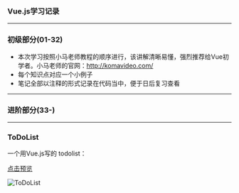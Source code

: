 
### Vue.js学习记录

---
### 初级部分(01-32)
- 本次学习按照小马老师教程的顺序进行，该讲解清晰易懂，强烈推荐给Vue初学者。小马老师的官网：http://komavideo.com/
- 每个知识点对应一个小例子
- 笔记全部以注释的形式记录在代码当中，便于日后复习查看  

---

  
### 进阶部分(33-)


---


### ToDoList
一个用Vue.js写的 todolist：  
  
[点击预览](https://anqwjoe.github.io/learning-vue/案例-todolist.html)

![ToDoList](https://anqwjoe.github.io/learning-vue/others/todolist.jpg)
